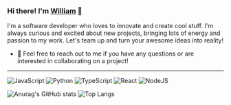 ### Hi there! I'm [William](http://williamsantos.codes/) 👋

I'm a software developer who loves to innovate and create cool stuff. I'm always curious and excited about new projects, bringing lots of energy and passion to my work. Let's team up and turn your awesome ideas into reality!

- 🤝 Feel free to reach out to me if you have any questions or are interested in collaborating on a project!

---

![JavaScript](https://img.shields.io/badge/javascript-%23323330.svg?style=for-the-badge&logo=javascript&logoColor=%23F7DF1E)
![Python](https://img.shields.io/badge/python-3670A0?style=for-the-badge&logo=python&logoColor=ffdd54)
![TypeScript](https://img.shields.io/badge/typescript-%23007ACC.svg?style=for-the-badge&logo=typescript&logoColor=white)
![React](https://img.shields.io/badge/react-%2320232a.svg?style=for-the-badge&logo=react&logoColor=%2361DAFB)
![NodeJS](https://img.shields.io/badge/node.js-6DA55F?style=for-the-badge&logo=node.js&logoColor=white)

![Anurag's GitHub stats](https://github-readme-stats-git-masterrstaa-rickstaa.vercel.app/api?username=williamjgsantos&theme=nightowl&show_icons=true)
![Top Langs](https://github-readme-stats-git-masterrstaa-rickstaa.vercel.app/api/top-langs/?username=williamjgsantos&layout=compact&theme=nightowl)

<!--
**williamjgsantos/williamjgsantos** is a ✨ _special_ ✨ repository because its `README.md` (this file) appears on your GitHub profile.

Here are some ideas to get you started:

- 🔭 I’m currently working on ...
- 🌱 I’m currently learning ...
- 👯 I’m looking to collaborate on ...
- 🤔 I’m looking for help with ...
- 💬 Ask me about ...
- 📫 How to reach me: ...
- 😄 Pronouns: ...
- ⚡ Fun fact: ...
-->
